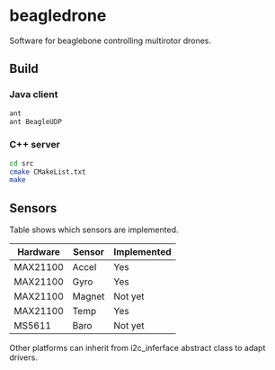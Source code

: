 beagledrone
===========

Software for beaglebone controlling multirotor drones.

## Build
### Java client
```bash
ant
ant BeagleUDP
```
### C++ server
```bash
cd src
cmake CMakeList.txt
make
```

## Sensors

Table shows which sensors are implemented.

| Hardware | Sensor | Implemented |
|----------|--------| ----------- |
| MAX21100 | Accel  | Yes         |
| MAX21100 | Gyro   | Yes         |
| MAX21100 | Magnet | Not yet     |
| MAX21100 | Temp   | Yes         |
| MS5611   | Baro   | Not yet     |

Other platforms can inherit from i2c_inferface abstract class to adapt drivers.
